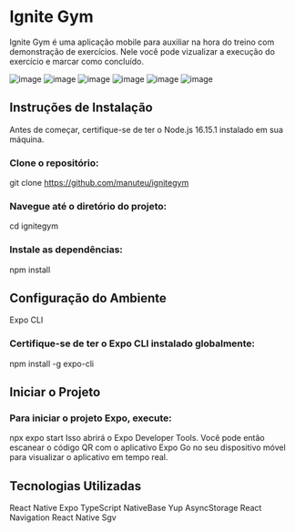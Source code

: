 # Ignite Gym

Ignite Gym é uma aplicação mobile para auxiliar na hora do treino com demonstração de exercícios. 
Nele você pode vizualizar a execução do exercício e marcar como concluído.

![image](https://github.com/manuteu/ignitegym/assets/74114950/00c619ba-5462-446c-904f-01227c8ef9d7)
![image](https://github.com/manuteu/ignitegym/assets/74114950/9ad2cc1a-955a-4fb3-8983-0926829bb538)
![image](https://github.com/manuteu/ignitegym/assets/74114950/1d0a102d-4f56-4c40-8a5f-c33ce1c3af34)
![image](https://github.com/manuteu/ignitegym/assets/74114950/714735b3-6352-4b81-a03a-bdf40ef72cea)
![image](https://github.com/manuteu/ignitegym/assets/74114950/fe32457d-c56e-48d8-a620-7b12f61a3a26)
![image](https://github.com/manuteu/ignitegym/assets/74114950/1a3ebcbc-6658-4941-8f72-1857eee0d053)

## Instruções de Instalação
Antes de começar, certifique-se de ter o Node.js 16.15.1 instalado em sua máquina.

### Clone o repositório:

git clone https://github.com/manuteu/ignitegym

### Navegue até o diretório do projeto:

cd ignitegym

### Instale as dependências:

npm install

## Configuração do Ambiente
Expo CLI

### Certifique-se de ter o Expo CLI instalado globalmente:

npm install -g expo-cli

## Iniciar o Projeto

### Para iniciar o projeto Expo, execute:

npx expo start
Isso abrirá o Expo Developer Tools. Você pode então escanear o código QR com o aplicativo Expo Go no seu dispositivo móvel para visualizar o aplicativo em tempo real.

## Tecnologias Utilizadas
React Native
Expo
TypeScript
NativeBase
Yup
AsyncStorage
React Navigation
React Native Sgv
